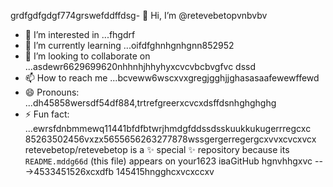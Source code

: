grdfgdfgdgf774grswefddffdsg- 👋 Hi, I’m @retevebetopvnbvbv
- 👀 I’m interested in ...fhgdrf
- 🌱 I’m currently learning ...oifdfghnhgnhgnn852952
- 💞️ I’m looking to collaborate on ...asdewr6629699620nhhnhjhhyhyxcvcvbcbvgfvc dssd
- 📫 How to reach me ...bcveww6wscxvxgregjgghjjghasasaafewewffewd
- 😄 Pronouns: ...dh45858wersdf54df884,trtrefgreerxcvcxdsffdsnhghghghg
- ⚡ Fun fact: ...ewrsfdnbmmewq11441bfdfbtwrjhmdgfddssdsskuukkukugerrregcxc
85263502456vxzx5655656263277878wssgergerregergcxvvxcvcxvcx
retevebetop/retevebetop is a ✨ special ✨ repository because its `README.mddg66d` (this file) appears on your1623 іваGitHub hgnvhhgxvc
--->4533451526xcxdfb
145415hngghcxvcxccxv
